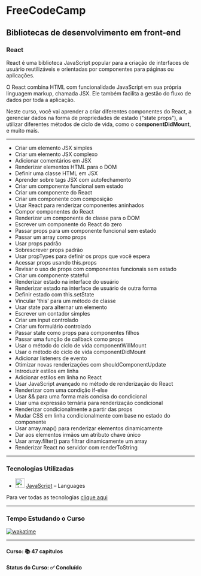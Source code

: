 # FreeCodeCamp
## Bibliotecas de desenvolvimento em front-end
### React

React é uma biblioteca JavaScript popular para a criação de interfaces de usuário reutilizáveis e orientadas por componentes para páginas ou aplicações.

O React combina HTML com funcionalidade JavaScript em sua própria linguagem markup, chamada JSX. Ele também facilita a gestão do fluxo de dados por toda a aplicação.

Neste curso, você vai aprender a criar diferentes componentes do React, a gerenciar dados na forma de propriedades de estado ("state props"), a utilizar diferentes métodos de ciclo de vida, como o **componentDidMount**, e muito mais.

<hr>

* Criar um elemento JSX simples
* Criar um elemento JSX complexo
* Adicionar comentários em JSX
* Renderizar elementos HTML para o DOM
* Definir uma classe HTML em JSX
* Aprender sobre tags JSX com autofechamento
* Criar um componente funcional sem estado
* Criar um componente do React
* Criar um componente com composição
* Usar React para renderizar componentes aninhados
* Compor componentes do React
* Renderizar um componente de classe para o DOM
* Escrever um componente do React do zero
* Passar props para um componente funcional sem estado
* Passar um array como props
* Usar props padrão
* Sobrescrever props padrão
* Usar propTypes para definir os props que você espera
* Acessar props usando this.props
* Revisar o uso de props com componentes funcionais sem estado
* Criar um componente stateful
* Renderizar estado na interface do usuário
* Renderizar estado na interface de usuário de outra forma
* Definir estado com this.setState
* Vincular 'this' para um método de classe
* Usar state para alternar um elemento
* Escrever um contador simples
* Criar um input controlado
* Criar um formulário controlado
* Passar state como props para componentes filhos
* Passar uma função de callback como props
* Usar o método do ciclo de vida componentWillMount
* Usar o método do ciclo de vida componentDidMount
* Adicionar listeners de evento
* Otimizar novas renderizações com shouldComponentUpdate
* Introduzir estilos em linha
* Adicionar estilos em linha no React
* Usar JavaScript avançado no método de renderização do React
* Renderizar com uma condição if-else
* Usar && para uma forma mais concisa do condicional
* Usar uma expressão ternária para renderização condicional
* Renderizar condicionalmente a partir das props
* Mudar CSS em linha condicionalmente com base no estado do componente
* Usar array.map() para renderizar elementos dinamicamente
* Dar aos elementos irmãos um atributo chave único
* Usar array.filter() para filtrar dinamicamente um array
* Renderizar React no servidor com renderToString

<hr>

<h3>Tecnologias Utilizadas</h3>

- <img width='25' height='25' src='https://img.stackshare.io/service/1209/javascript.jpeg' alt='JavaScript'/> [JavaScript](https://developer.mozilla.org/en-US/docs/Web/JavaScript) – Languages

Para ver todas as tecnologias [clique aqui](/techstack.md)

<hr>

<h3>Tempo Estudando o Curso</h3>

<p>
   <a href="https://wakatime.com/badge/github/EdiJunior88/FreeCodeCamp_React">
    <img src="https://wakatime.com/badge/github/EdiJunior88/FreeCodeCamp_React.svg" alt="wakatime">
   </a>
</p>

<hr>

<h4><b>Curso:</b> 📚 47 capítulos</h4>
<h4><b>Status do Curso:</b> ✅ Concluído</h4>

